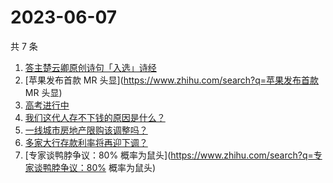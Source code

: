 # 2023-06-07

共 7 条

<!-- BEGIN -->
<!-- 最后更新时间 Wed Jun 07 2023 03:07:16 GMT+0800 (China Standard Time) -->

1. [答主楚云卿原创诗句「入选」诗经](https://www.zhihu.com/search?q=答主楚云卿原创诗句「入选」诗经)
1. [苹果发布首款 MR 头显](https://www.zhihu.com/search?q=苹果发布首款 MR 头显)
1. [高考进行中](https://www.zhihu.com/search?q=高考进行中)
1. [我们这代人存不下钱的原因是什么？](https://www.zhihu.com/search?q=我们这代人存不下钱的原因是什么？)
1. [一线城市房地产限购该调整吗？](https://www.zhihu.com/search?q=一线城市房地产限购该调整吗？)
1. [多家大行存款利率将再迎下调？](https://www.zhihu.com/search?q=多家大行存款利率将再迎下调？)
1. [专家谈鸭脖争议：80%
   概率为鼠头](https://www.zhihu.com/search?q=专家谈鸭脖争议：80% 概率为鼠头)

<!-- END -->
